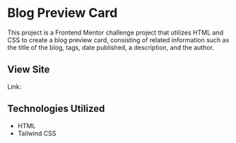 # Blog Preview Card
This project is a Frontend Mentor challenge project that utilizes HTML and CSS to create a blog preview card, consisting of related information such as the title of the blog, tags, date published, a description, and the author.

## View Site
Link:

## Technologies Utilized
- HTML
- Tailwind CSS
